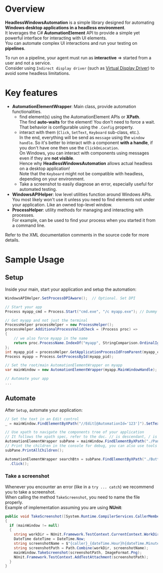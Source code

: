 # Overview
**HeadlessWindowsAutomation** is a simple library designed for automating **Windows desktop applications in a headless environment**.  
It leverages the C# **AutomationElement** API to provide a simple yet powerful interface for interacting with UI elements.  
You can automate complex UI interactions and run your testing on **pipelines**.  

To run on a pipeline, your agent must run as **interactive** => started from a user and not a service.  
Consider using `Indirect display driver` (such as [Virtual Display Driver](https://github.com/itsmikethetech/Virtual-Display-Driver)) to avoid some headless limitations.

# Key features
- **AutomationElementWrapper**: Main class, provide automation functionalities.
  - find element(s) using the AutomationElement APIs or **XPath**.  
    The find **auto-waits** for the element! You don't need to force a wait.  
    That behavior is configurable using the `.Config` property.
  - interact with them (`Click`, `SetText`, `Keyboard` sub-class, etc.).  
    In the end, everything will be send as `message` using the `window handle`. 
    So it's better to interact with a component **with a handle**, if you don't have one then use the `ClickOnLocation`.  
    On Windows, you can interact with components using messages even if they are **not visible**.  
    Hence why **HeadlessWindowsAutomation** allows actual headless on a desktop application!  
    Note that the `Keyboard` might not be compatible with headless, depending on your environment.  
  - Take a screenshot to easily diagnose an error, especially useful for automated testing.    
- **WindowsAPIHelper**: low level utilities function around Windows APIs.  
  You most likely won't use it unless you need to find elements not under your application. Like an owned top-level window.
- **ProcessHelper**: utility methods for managing and interacting with processes.  
  For example, can be used to find your process when you started it from a command line. 

Refer to the XML documentation comments in the source code for more details.

# Sample Usage
## Setup
Inside your main, start your application and setup the automation:
```C#
WindowsAPIHelper.SetProcessDPIAware();  // Optional. Set DPI

// Start your app
Process myapp_cmd = Process.Start("cmd.exe", "/c myapp.exe"); // Dummy example when you don't directly start your app

// Get myapp and not just the terminal
ProcessHelper processHelper = new ProcessHelper();
processHelper.AdditionalProcessValidCheck = (Process proc) =>
{
    // we also force myapp in the name
    return proc.ProcessName.IndexOf("myapp", StringComparison.OrdinalIgnoreCase) >= 0;
};
int myapp_pid = processHelper.GetApplicationProcessIdFromParent(myapp_cmd);
Process myapp = Process.GetProcessById(myapp_pid);

// Set the root/main AutomationElementWrapper on myapp
var mainWindow = new AutomationElementWrapper(myapp.MainWindowHandle);

// Automate your app
...
```

## Automate
After `Setup`, automate your application:
```C#
// Set the text in an Edit control
_ = mainWindow.FindElementByXPath("//Edit[@AutomationId='123']").SetText("foo");

// Use xpath to navigate the components tree of your application
// It follows the xpath spec, refer to the doc. // is descendant, / is children, . is relative, etc.
AutomationElementWrapper subPane = mainWindow.FindElementByXPath("./Pane/Pane[@Name='Foo' and @AutomationId='1234']");
// Print the children in the console for debug, you can also use tools like Accessibility Insights or Spy++
subPane.PrintAllChildren();

AutomationElementWrapper searchBtn = subPane.FindElementByXPath("./Button[@Name='Search']")
  .Click();
```

### Take a screenshot
Whenever you encounter an error (like in a `try ... catch`) we recommend you to take a screenshot.  
When calling the method `TakeScreenshot`, you need to name the file properly.  
Example of implementation assuming you are using **NUnit**:
```C#
public void TakeScreenshot([System.Runtime.CompilerServices.CallerMemberName] string caller = "")
{
  if (mainWindow != null)
  {
    string workDir = NUnit.Framework.TestContext.CurrentContext.WorkDirectory;
    DateTime dateTime = DateTime.Now;
    string screenshotName = $"{caller}_{dateTime.Hour}h{dateTime.Minute}min{dateTime.Second}s{dateTime.Millisecond}ms.png";
    string screenshotPath = Path.Combine(workDir, screenshotName);
    mainWindow.TakeScreenshot(screenshotPath, ImageFormat.Png);
    NUnit.Framework.TestContext.AddTestAttachment(screenshotPath);
  }
}
```
